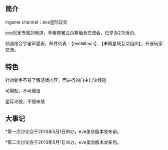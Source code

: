 简介
---
ingame channel：eve星际议会

eve玩家专属的频道，草根套餐式众筹融合交流会，已举办2次活动。

频道结合宇宙声望表，邮件列表：【evekillmail】，【未知星域互助组织】，开展玩家交流。

特色
---
针对新手不易了解游戏内容，而进行的自由讨论频道

可爆船，不可爆蛋

星际论舰，不服来战

大事记
---
*第一次讨论会于2016年5月1日举办，eve堡垒版本发布前。

*第二次讨论会于2016年6月1日举办，eve堡垒版本发布后。
